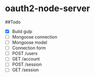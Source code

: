 # oauth2-node-server

##Todo

- [x] Build gulp
- [ ] Mongoose connection
- [ ] Mongoose model
- [ ] Connection form
- [ ] POST /users
- [ ] GET /account
- [ ] POST /session
- [ ] GET /session

